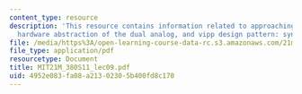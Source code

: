 ```yaml
---
content_type: resource
description: 'This resource contains information related to approaching an improvisation,
  hardware abstraction of the dual analog, and vipp design pattern: synth square.'
file: /media/https%3A/open-learning-course-data-rc.s3.amazonaws.com/21m-380-music-and-technology-live-electronics-performance-practices-spring-2011/4952e083fa08a21302305b400fd8c170_MIT21M_380S11_lec09.pdf
file_type: application/pdf
resourcetype: Document
title: MIT21M_380S11_lec09.pdf
uid: 4952e083-fa08-a213-0230-5b400fd8c170
---
```

